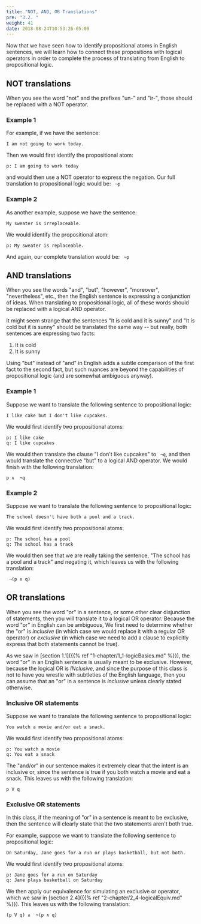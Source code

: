 ```yaml
---
title: "NOT, AND, OR Translations"
pre: "3.2. "
weight: 41
date: 2018-08-24T10:53:26-05:00
---
```


Now that we have seen how to identify propositional atoms in English sentences, we will learn how to connect these propositions with logical operators in order to complete the process of translating from English to propositional logic.

## NOT translations
When you see the word "not" and the prefixes "un-" and "ir-", those should be replaced with a NOT operator. 

### Example 1

For example, if we have the sentence:

```text
I am not going to work today.
```

Then we would first identify the propositional atom:

```text
p: I am going to work today
```

and would then use a NOT operator to express the negation. Our full translation to propositional logic would be: ` ¬p`

### Example 2

As another example, suppose we have the sentence:
```text
My sweater is irreplaceable.
```

We would identify the propositional atom:

```text
p: My sweater is replaceable.
```

And again, our complete translation would be: ` ¬p`

## AND translations

When you see the words "and", "but", "however", "moreover", "nevertheless", etc., then the English sentence is expressing a conjunction of ideas. When translating to propositional logic, all of these words should be replaced with a logical AND operator. 

It might seem strange that the sentences "It is cold and it is sunny" and "It is cold but it is sunny" should be translated the same way -- but really, both sentences are expressing two facts: 

1) It is cold
2) It is sunny

Using "but" instead of "and" in English adds a subtle comparison of the first fact to the second fact, but such nuances are beyond the capabilities of propositional logic (and are somewhat ambiguous anyway).

### Example 1

Suppose we want to translate the following sentence to propositional logic:

```text
I like cake but I don't like cupcakes.
```

We would first identify two propositional atoms:

```text
p: I like cake
q: I like cupcakes
```

We would then translate the clause "I don't like cupcakes" to ` ¬q`, and then would translate the connective "but" to a logical AND operator. We would finish with the following translation:

```text
p ∧  ¬q
```

### Example 2

Suppose we want to translate the following sentence to propositional logic:

```text
The school doesn't have both a pool and a track.
```

We would first identify two propositional atoms:

```text
p: The school has a pool
q: The school has a track
```

We would then see that we are really taking the sentence, "The school has a pool and a track" and negating it, which leaves us with the following translation: 

```text
 ¬(p ∧ q)
```

## OR translations

When you see the word "or" in a sentence, or some other clear disjunction of statements, then you will translate it to a logical OR operator. Because the word "or" in English can be ambiguous, We first need to determine whether the "or" is *inclusive* (in which case we would replace it with a regular OR operator) or *exclusive* (in which case we need to add a clause to explicitly express that both statements cannot be true).

As we saw in [section 1.1]({{% ref "1-chapter/1_1-logicBasics.md"  %}}), the word "or" in an English sentence is usually meant to be exclusive. However, because the logical OR is *INclusive*, and since the purpose of this class is not to have you wrestle with subtleties of the English language, then you can assume that an "or" in a sentence is *inclusive* unless clearly stated otherwise.

### Inclusive OR statements

Suppose we want to translate the following sentence to propositional logic:

```text
You watch a movie and/or eat a snack.
```

We would first identify two propositional atoms:

```text
p: You watch a movie
q: You eat a snack
```

The "and/or" in our sentence makes it extremely clear that the intent is an inclusive or, since the sentence is true if you both watch a movie and eat a snack. This leaves us with the following translation: 

```text
p V q
```

### Exclusive OR statements

In this class, if the meaning of "or" in a sentence is meant to be exclusive, then the sentence will clearly state that the two statements aren't both true.

For example, suppose we want to translate the following sentence to propositional logic:

```text
On Saturday, Jane goes for a run or plays basketball, but not both.
```

We would first identify two propositional atoms:

```text
p: Jane goes for a run on Saturday
q: Jane plays basketball on Saturday
```

We then apply our equivalence for simulating an exclusive or operator, which we saw in [section 2.4]({{% ref "2-chapter/2_4-logicalEquiv.md"  %}}). This leaves us with the following translation: 

```text
(p V q) ∧  ¬(p ∧ q)
```
